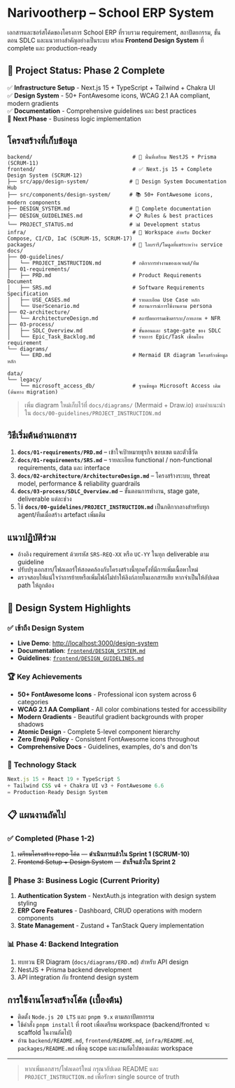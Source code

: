 # Narivootherp – School ERP System

เอกสารและซอร์สโค้ดของโครงการ School ERP ที่รวบรวม requirement, สถาปัตยกรรม, ขั้นตอน SDLC และแนวทางสำคัญอย่างเป็นระบบ พร้อม **Frontend Design System** ที่ complete และ production-ready

## 🎉 **Project Status: Phase 2 Complete**

✅ **Infrastructure Setup** - Next.js 15 + TypeScript + Tailwind + Chakra UI  
✅ **Design System** - 50+ FontAwesome icons, WCAG 2.1 AA compliant, modern gradients  
✅ **Documentation** - Comprehensive guidelines และ best practices  
🚧 **Next Phase** - Business logic implementation

## โครงสร้างที่เก็บข้อมูล

```
backend/                                # 🚧 พื้นที่เตรียม NestJS + Prisma (SCRUM-11)
frontend/                               # ✅ Next.js 15 + Complete Design System (SCRUM-12)
├── src/app/design-system/             # 🎨 Design System Documentation Hub
├── src/components/design-system/      # 📚 50+ FontAwesome icons, modern components
├── DESIGN_SYSTEM.md                   # 📖 Complete documentation
├── DESIGN_GUIDELINES.md               # 📋 Rules & best practices
└── PROJECT_STATUS.md                  # 📊 Development status
infra/                                  # 🚧 Workspace สำหรับ Docker Compose, CI/CD, IaC (SCRUM-15, SCRUM-17)
packages/                               # 🚧 ไลบรารี/โมดูลที่แชร์ระหว่าง service
docs/
├── 00-guidelines/
│   └── PROJECT_INSTRUCTION.md          # กติกาการทำงานของเอเจนต์/ทีม
├── 01-requirements/
│   ├── PRD.md                          # Product Requirements Document
│   ├── SRS.md                          # Software Requirements Specification
│   ├── USE_CASES.md                    # รายละเอียด Use Case หลัก
│   └── UserScenario.md                 # สถานการณ์การใช้งานตาม persona
├── 02-architecture/
│   └── ArchitectureDesign.md           # สถาปัตยกรรมเชิงตรรกะ/กายภาพ + NFR
├── 03-process/
│   ├── SDLC_Overview.md                # ขั้นตอนและ stage-gate ของ SDLC
│   └── Epic_Task_Backlog.md            # รายการ Epic/Task เชื่อมโยง requirement
└── diagrams/
    └── ERD.md                          # Mermaid ER diagram โครงสร้างข้อมูลหลัก

data/
└── legacy/
    └── microsoft_access_db/            # ฐานข้อมูล Microsoft Access เดิม (ต้นทาง migration)
```

> เพิ่ม diagram ใหม่เก็บไว้ที่ `docs/diagrams/` (Mermaid + Draw.io) ตามคำแนะนำใน `docs/00-guidelines/PROJECT_INSTRUCTION.md`

## วิธีเริ่มต้นอ่านเอกสาร
1. **`docs/01-requirements/PRD.md`** – เข้าใจเป้าหมายธุรกิจ ขอบเขต และตัวชี้วัด
2. **`docs/01-requirements/SRS.md`** – รายละเอียด functional / non-functional requirements, data และ interface
3. **`docs/02-architecture/ArchitectureDesign.md`** – โครงสร้างระบบ, threat model, performance & reliability guardrails
4. **`docs/03-process/SDLC_Overview.md`** – ขั้นตอนการทำงาน, stage gate, deliverable แต่ละช่วง
5. ใช้ **`docs/00-guidelines/PROJECT_INSTRUCTION.md`** เป็นกติกากลางสำหรับทุก agent/ทีมเมื่อสร้าง artefact เพิ่มเติม

## แนวปฏิบัติร่วม
- อ้างอิง requirement ด้วยรหัส `SRS-REQ-XX` หรือ `UC-YY` ในทุก deliverable ตาม guideline
- ปรับปรุงเอกสาร/โฟลเดอร์ให้สอดคล้องกับโครงสร้างนี้ทุกครั้งที่มีการเพิ่มเนื้อหาใหม่
- ตรวจสอบให้แน่ใจว่าการย้ายหรือเพิ่มไฟล์ไม่ทำให้ลิงก์ภายในเอกสารเสีย หากจำเป็นให้อัปเดต path ให้ถูกต้อง

## 🎨 **Design System Highlights**

### ✅ **เข้าถึง Design System**
- **Live Demo**: [http://localhost:3000/design-system](http://localhost:3000/design-system)
- **Documentation**: [`frontend/DESIGN_SYSTEM.md`](frontend/DESIGN_SYSTEM.md)
- **Guidelines**: [`frontend/DESIGN_GUIDELINES.md`](frontend/DESIGN_GUIDELINES.md)

### 🏆 **Key Achievements**
- **50+ FontAwesome Icons** - Professional icon system across 6 categories
- **WCAG 2.1 AA Compliant** - All color combinations tested for accessibility
- **Modern Gradients** - Beautiful gradient backgrounds with proper shadows
- **Atomic Design** - Complete 5-level component hierarchy
- **Zero Emoji Policy** - Consistent FontAwesome icons throughout
- **Comprehensive Docs** - Guidelines, examples, do's and don'ts

### 🚀 **Technology Stack**
```typescript
Next.js 15 + React 19 + TypeScript 5
+ Tailwind CSS v4 + Chakra UI v3 + FontAwesome 6.6
= Production-Ready Design System
```

## 📋 **แผนงานถัดไป**

### ✅ **Completed (Phase 1-2)**
1. ~~เตรียมโครงสร้าง repo โค้ด~~ — **ดำเนินการแล้วใน Sprint 1 (SCRUM-10)**
2. ~~Frontend Setup + Design System~~ — **สำเร็จแล้วใน Sprint 2**

### 🎯 **Phase 3: Business Logic** (Current Priority)
1. **Authentication System** - NextAuth.js integration with design system styling
2. **ERP Core Features** - Dashboard, CRUD operations with modern components
3. **State Management** - Zustand + TanStack Query implementation

### 📊 **Phase 4: Backend Integration**
1. ทบทวน ER Diagram (`docs/diagrams/ERD.md`) สำหรับ API design
2. NestJS + Prisma backend development
3. API integration กับ frontend design system

## การใช้งานโครงสร้างโค้ด (เบื้องต้น)
- ติดตั้ง `Node.js 20 LTS` และ `pnpm 9.x` ตามสถาปัตยกรรม
- ใช้คำสั่ง `pnpm install` ที่ root เพื่อเตรียม workspace (backend/fronted จะ scaffold ในงานถัดไป)
- อ่าน `backend/README.md`, `frontend/README.md`, `infra/README.md`, `packages/README.md` เพื่อดู scope และงานถัดไปของแต่ละ workspace

---

> หากเพิ่มเอกสาร/โฟลเดอร์ใหม่ กรุณาอัปเดต README และ `PROJECT_INSTRUCTION.md` เพื่อรักษา single source of truth
